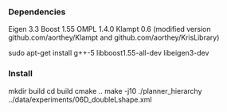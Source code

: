 <h3>Dependencies</h3>

  Eigen 3.3
  Boost 1.55
  OMPL 1.4.0
  Klampt 0.6 (modified version github.com/aorthey/Klampt and
  github.com/aorthey/KrisLibrary)


  sudo apt-get install g++-5 libboost1.55-all-dev libeigen3-dev

<h3>Install</h3>

  mkdir build
  cd build
  cmake ..
  make -j10
  ./planner_hierarchy ../data/experiments/06D_doubleLshape.xml
